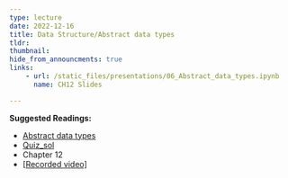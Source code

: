```yaml
---
type: lecture
date: 2022-12-16
title: Data Structure/Abstract data types
tldr: 
thumbnail: 
hide_from_announcments: true
links: 
    - url: /static_files/presentations/06_Abstract_data_types.ipynb
      name: CH12 Slides 

---
```

**Suggested Readings:**
- [Abstract data types](https://github.com/phonchi/nsysu-math105A/blob/master/static_files/presentations/06_Abstract_data_types.ipynb)
- [Quiz_sol](https://github.com/phonchi/nsysu-math105A/blob/master/static_files/assignments/Quiz2_sol.ipynb)
- Chapter 12
- [[Recorded video]](https://youtube.com/playlist?list=PLHNZtBNWQ-86RmkVRcQo7FjcWHen8QBHn)
